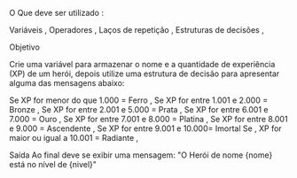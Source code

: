 O Que deve ser utilizado :

Variáveis ,
Operadores ,
Laços de repetição ,
Estruturas de decisões ,

Objetivo

Crie uma variável para armazenar o nome e a quantidade de experiência (XP) de um herói, depois utilize uma estrutura de decisão para apresentar alguma das mensagens abaixo:

Se XP for menor do que 1.000 = Ferro ,
Se XP for entre 1.001 e 2.000 = Bronze , 
Se XP for entre 2.001 e 5.000 = Prata ,
Se XP for entre 6.001 e 7.000 = Ouro ,
Se XP for entre 7.001 e 8.000 = Platina ,
Se XP for entre 8.001 e 9.000 = Ascendente ,
Se XP for entre 9.001 e 10.000= Imortal Se ,
XP for maior ou igual a 10.001 = Radiante ,

Saída
Ao final deve se exibir uma mensagem: "O Herói de nome {nome} está no nível de {nivel}"
